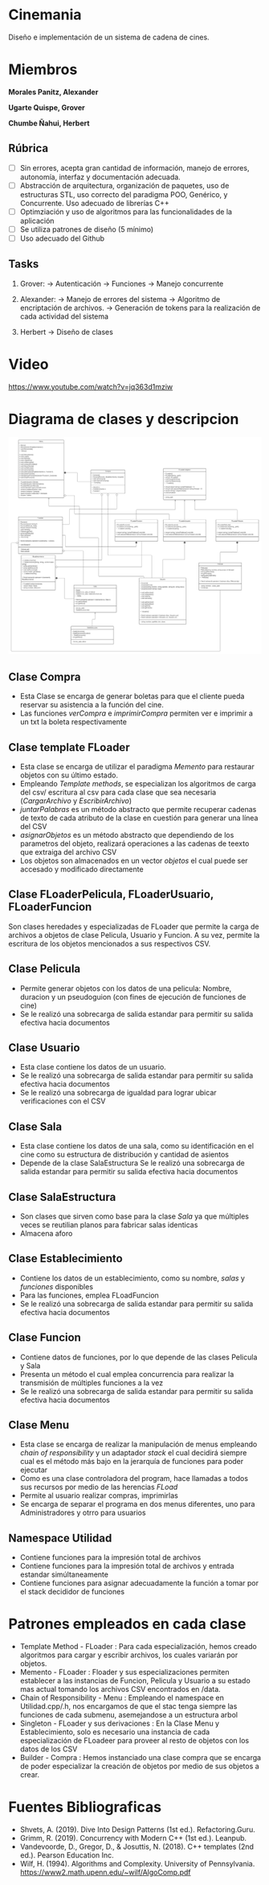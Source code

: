 # Cinemania
Diseño e implementación de un sistema de cadena de cines.

# Miembros

**Morales Panitz, Alexander**

**Ugarte Quispe, Grover**

**Chumbe Ñahui, Herbert**

## Rúbrica
- [ ] Sin errores, acepta gran cantidad de información, manejo de errores, autonomía, interfaz y documentación adecuada.
- [ ] Abstracción de arquitectura, organización de paquetes, uso de estructuras STL, uso correcto del paradigma POO, Genérico, y Concurrente. Uso adecuado de librerías C++
- [ ] Optimziación y uso de algoritmos para las funcionalidades de la aplicación
- [ ] Se utiliza patrones de diseño (5 mínimo)
- [ ] Uso adecuado del Github

## Tasks

1. Grover:
    -> Autenticación
    -> Funciones
    -> Manejo concurrente

2. Alexander:
    -> Manejo de errores del sistema
    -> Algoritmo de encriptación de archivos.
    -> Generación de tokens para la realización de cada actividad del sistema
3. Herbert
    -> Diseño de clases
    
# Video
https://www.youtube.com/watch?v=jq363d1mziw

# Diagrama de clases y descripcion

<img src="uml.png">

## Clase Compra

-   Esta Clase se encarga de generar boletas para que el cliente pueda reservar su asistencia a la función del cine.
-   Las funciones *verCompra* e *imprimirCompra* permiten ver e imprimir a un txt la boleta respectivamente

## Clase template FLoader

-   Esta clase se encarga de utilizar el paradigma *Memento* para restaurar objetos con su último estado. 
-   Empleando *Template methods*, se especializan los algoritmos de carga del csv/ escritura al csv para cada clase que sea necesaria (*CargarArchivo* y *EscribirArchivo*)
-   *juntarPalabras* es un método abstracto que permite recuperar cadenas de texto de cada atributo de la clase en cuestión para generar una línea del CSV
-   *asignarObjetos* es un método abstracto que dependiendo de los parametros del objeto, realizará operaciones a las cadenas de teexto que extraiga del archivo CSV
-   Los objetos son almacenados en un vector *objetos* el cual puede ser accesado y modificado directamente

## Clase FLoaderPelicula, FLoaderUsuario, FLoaderFuncion

Son clases heredades y especializadas de FLoader que permite la carga de archivos a objetos de clase Pelicula, Usuario y Funcion. A su vez, permite la escritura de los objetos mencionados a sus respectivos CSV.

## Clase Pelicula

- Permite generar objetos con los datos de una pelicula: Nombre, duracion y un pseudoguion (con fines de ejecución de funciones de cine)
- Se le realizó una sobrecarga de salida estandar para permitir su salida efectiva hacia documentos

## Clase Usuario

- Esta clase contiene los datos de un usuario.
- Se le realizó una sobrecarga  de salida estandar para permitir su salida efectiva hacia documentos
- Se le realizó una sobrecarga de igualdad para lograr ubicar verificaciones con el CSV

## Clase Sala

-   Esta clase contiene los datos de una sala, como su identificación en el cine como su estructura de distribución y cantidad de asientos
-   Depende de la clase SalaEstructura
    Se le realizó una sobrecarga  de salida estandar para permitir su salida efectiva hacia documentos

## Clase SalaEstructura

- Son clases que sirven como base para la clase *Sala* ya que múltiples veces se reutilian planos para fabricar salas identicas
- Almacena aforo

## Clase Establecimiento

- Contiene los datos de un establecimiento, como su nombre, *salas* y *funciones* disponibles
- Para las funciones, emplea FLoadFuncion
- Se le realizó una sobrecarga  de salida estandar para permitir su salida efectiva hacia documentos

## Clase Funcion

- Contiene datos de funciones, por lo que depende de las clases Pelicula y Sala
- Presenta un método el cual emplea concurrencia para realizar la transmisión de múltiples funciones a la vez
- Se le realizó una sobrecarga  de salida estandar para permitir su salida efectiva hacia documentos

## Clase Menu

- Esta clase se encarga de realizar la manipulación de menus empleando *chain of responsibility* y un adaptador *stack* el cual decidirá siempre cual es el método más bajo en la jerarquía de funciones para poder ejecutar
- Como es una clase controladora del program, hace llamadas a todos sus recursos por medio de las herencias *FLoad*
- Permite al usuario realizar compras, imprimirlas
- Se encarga de separar el programa en dos menus diferentes, uno para Administradores y otrro para usuarios

## Namespace Utilidad

- Contiene funciones para la impresión total de archivos
- Contiene funciones para la impresión total de archivos y entrada estandar simúltaneamente
- Contiene funciones para asignar adecuadamente la función a tomar por el stack decididor de funciones

# Patrones empleados en cada clase

- Template Method - FLoader : Para cada especialización, hemos creado algoritmos para cargar y escribir archivos, los cuales variarán por objetos.
- Memento - FLoader : Floader y sus especializaciones permiten establecer a las instancias de Funcion, Pelicula y Usuario a su estado mas actual tomando los archivos CSV encontrados en /data.
- Chain of Responsibility - Menu : Empleando el namespace en Utilidad.cpp/.h, nos encargamos de que el stac tenga siempre las funciones de cada submenu, asemejandose a un estructura arbol
- Singleton - FLoader y sus derivaciones : En la Clase Menu y Establecimiento, solo es necesario una instancia de cada especialización de FLoadeer para proveer al resto de objetos con los datos de los CSV
- Builder - Compra : Hemos instanciado una clase compra que se encarga de poder especializar la creación de objetos por medio de sus objetos a crear.

# Fuentes Bibliograficas

-   Shvets, A. (2019). Dive Into Design Patterns (1st ed.). Refactoring.Guru.
-   Grimm, R. (2019). Concurrency with Modern C++ (1st ed.). Leanpub.
-   Vandevoorde, D., Gregor, D., & Josuttis, N. (2018). C++ templates (2nd ed.). Pearson Education Inc.
-   Wilf, H. (1994). Algorithms and Complexity. University of Pennsylvania. https://www2.math.upenn.edu/~wilf/AlgoComp.pdf
